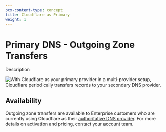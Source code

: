 ```yaml
---
pcx-content-type: concept
title: Cloudflare as Primary
weight: 1
---
```


# Primary DNS - Outgoing Zone Transfers


Description

![With Cloudflare as your primary provider in a multi-provider setup, Cloudflare periodically transfers records to your secondary DNS provider.](/dns/static/cloudflare_as_primary.png)

## Availability

Outgoing zone transfers are available to Enterprise customers who are currently using Cloudflare as their [authoritative DNS provider](/dns/zone-setups/full-setup/). For more details on activation and pricing, contact your account team.